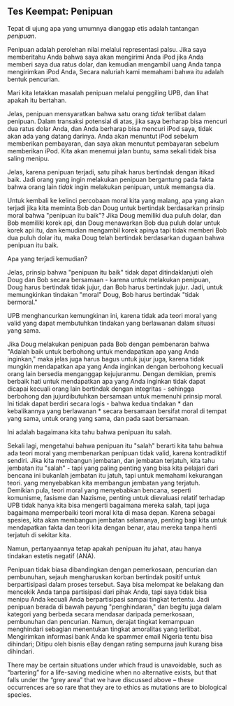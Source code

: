 ## Tes Keempat: Penipuan

Tepat di ujung apa yang umumnya dianggap etis adalah tantangan *penipuan*.

Penipuan adalah perolehan nilai melalui representasi palsu. Jika saya memberitahu Anda bahwa saya akan mengirimi Anda iPod jika Anda memberi saya dua ratus dolar, dan kemudian mengambil uang Anda tanpa mengirimkan iPod Anda, Secara naluriah kami memahami bahwa itu adalah bentuk pencurian.

Mari kita letakkan masalah penipuan melalui penggiling UPB, dan lihat apakah itu bertahan.

Jelas, penipuan mensyaratkan bahwa satu orang *tidak* terlibat dalam penipuan. Dalam transaksi potensial di atas, jika saya berharap bisa mencuri dua ratus dolar Anda, dan Anda berharap bisa mencuri iPod saya, tidak akan ada yang datang darinya. Anda akan menuntut iPod sebelum memberikan pembayaran, dan saya akan menuntut pembayaran sebelum memberikan iPod. Kita akan menemui jalan buntu, sama sekali tidak bisa saling menipu.

Jelas, karena penipuan terjadi, satu pihak harus bertindak dengan itikad baik. Jadi orang yang ingin melakukan penipuan bergantung pada fakta bahwa orang lain *tidak* ingin melakukan penipuan, untuk memangsa dia.

Untuk kembali ke kelinci percobaan moral kita yang malang, apa yang akan terjadi jika kita meminta Bob dan Doug untuk bertindak berdasarkan prinsip moral bahwa "penipuan itu baik"? Jika Doug memiliki dua puluh dolar, dan Bob memiliki korek api, dan Doug menawarkan Bob dua puluh dolar untuk korek api itu, dan kemudian mengambil korek apinya tapi tidak memberi Bob dua puluh dolar itu, maka Doug telah bertindak berdasarkan dugaan bahwa penipuan itu baik.

Apa yang terjadi kemudian?

Jelas, prinsip bahwa "penipuan itu baik" tidak dapat ditindaklanjuti oleh Doug dan Bob secara bersamaan - karena untuk melakukan penipuan, Doug harus bertindak tidak jujur, dan Bob harus bertindak jujur. Jadi, untuk memungkinkan tindakan "moral" Doug, Bob harus bertindak "tidak bermoral."

UPB menghancurkan kemungkinan ini, karena tidak ada teori moral yang valid yang dapat membutuhkan tindakan yang berlawanan dalam situasi yang sama.

Jika Doug melakukan penipuan pada Bob dengan pembenaran bahwa "Adalah baik untuk berbohong untuk mendapatkan apa yang Anda inginkan," maka jelas juga harus bagus untuk jujur ​​juga, karena tidak mungkin mendapatkan apa yang Anda inginkan dengan berbohong kecuali orang lain bersedia menganggap kejujuranmu. Dengan demikian, premis berbaik hati untuk mendapatkan apa yang Anda inginkan tidak dapat dicapai kecuali orang lain bertindak dengan integritas - sehingga berbohong dan jujur ​​dibutuhkan bersamaan untuk memenuhi prinsip moral. Ini tidak dapat berdiri secara logis - bahwa kedua tindakan * dan kebalikannya yang berlawanan * secara bersamaan bersifat moral di tempat yang sama, untuk orang yang sama, dan pada saat bersamaan.

Ini adalah bagaimana kita tahu bahwa penipuan itu salah.

Sekali lagi, mengetahui bahwa penipuan itu "salah" berarti kita tahu bahwa ada teori moral yang membenarkan penipuan tidak valid, karena kontradiktif sendiri. Jika kita membangun jembatan, dan jembatan terjatuh, kita tahu jembatan itu "salah" - tapi yang paling penting yang bisa kita pelajari dari bencana ini bukanlah jembatan itu jatuh, tapi untuk memahami kekurangan teori. yang menyebabkan kita membangun jembatan yang terjatuh. Demikian pula, teori moral yang menyebabkan bencana, seperti komunisme, fasisme dan Nazisme, penting untuk dievaluasi relatif terhadap UPB tidak hanya kita bisa mengerti bagaimana mereka salah, tapi juga bagaimana memperbaiki teori moral kita di masa depan. Karena sebagai spesies, kita akan membangun jembatan selamanya, penting bagi kita untuk mendapatkan fakta dan teori kita dengan benar, atau mereka tanpa henti terjatuh di sekitar kita.

Namun, pertanyaannya tetap apakah penipuan itu jahat, atau hanya tindakan estetis negatif (ANA).

Penipuan tidak biasa dibandingkan dengan pemerkosaan, pencurian dan pembunuhan, sejauh mengharuskan korban bertindak positif untuk berpartisipasi dalam proses tersebut. Saya bisa melompat ke belakang dan mencekik Anda tanpa partisipasi dari pihak Anda, tapi saya tidak bisa menipu Anda kecuali Anda berpartisipasi sampai tingkat tertentu. Jadi penipuan berada di bawah payung "penghindaran," dan begitu juga dalam kategori yang berbeda secara mendasar daripada pemerkosaan, pembunuhan dan pencurian. Namun, derajat tingkat kemampuan menghindari sebagian menentukan tingkat amoralitas yang terlibat. Mengirimkan informasi bank Anda ke spammer email Nigeria tentu bisa dihindari; Ditipu oleh bisnis eBay dengan rating sempurna jauh kurang bisa dihindari.

There may be certain situations under which fraud is unavoidable, such as “bartering” for a life-saving medicine when no alternative exists, but that falls under the “grey area” that we have discussed above – these occurrences are so rare that they are to ethics as mutations are to biological species.